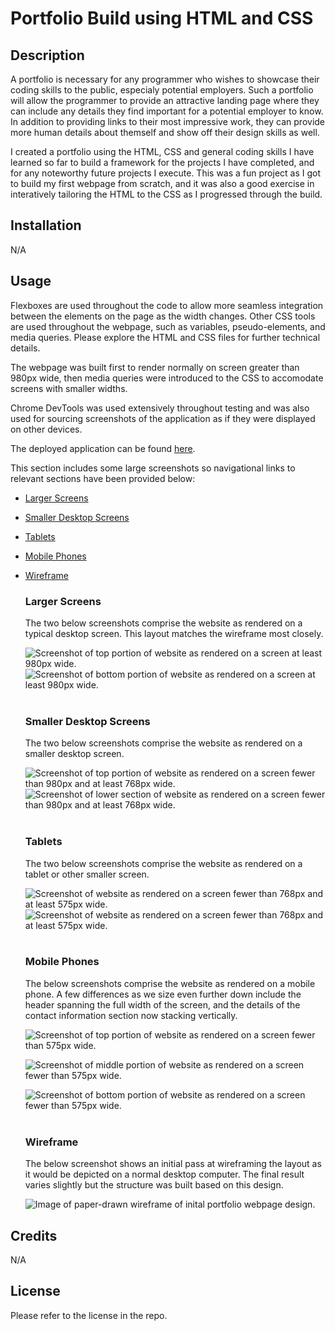 # Portfolio Build using HTML and CSS

## Description

A portfolio is necessary for any programmer who wishes to showcase their coding skills to the public, especialy potential employers. Such a portfolio will allow the programmer to provide an attractive landing page where they can include any details they find important for a potential employer to know. In addition to providing links to their most impressive work, they can provide more human details about themself and show off their design skills as well.

I created a portfolio using the HTML, CSS and general coding skills I have learned so far to build a framework for the projects I have completed, and for any noteworthy future projects I execute. This was a fun project as I got to build my first webpage from scratch, and it was also a good exercise in interatively tailoring the HTML to the CSS as I progressed through the build.

## Installation

N/A

## Usage
Flexboxes are used throughout the code to allow more seamless integration between the elements on the page as the width changes. Other CSS tools are used throughout the webpage, such as variables, pseudo-elements, and media queries. Please explore the HTML and CSS files for further technical details.

The webpage was built first to render normally on screen greater than 980px wide, then media queries were introduced to the CSS to accomodate screens with smaller widths.

Chrome DevTools was used extensively throughout testing and was also used for sourcing screenshots of the application as if they were displayed on other devices.

The deployed application can be found [here](https://amaragh.github.io/portfolio/).  
 
This section includes some large screenshots so navigational links to relevant sections have been provided below:

- [Larger Screens](#larger-screens)
- [Smaller Desktop Screens](#smaller-desktop-screens)
- [Tablets](#tablets)
- [Mobile Phones](#mobile-phones)
- [Wireframe](#wireframe)

  ### Larger Screens
  The two below screenshots comprise the website as rendered on a typical desktop screen. This layout matches the wireframe most closely.

  ![Screenshot of top portion of website as rendered on a screen at least 980px wide.](./assets/images/large-screen-render-1.png)
  ![Screenshot of bottom portion of website as rendered on a screen at least 980px wide.](./assets/images/large-screen-render-2.png)
<br/><br/>
  ### Smaller Desktop Screens
  The two below screenshots comprise the website as rendered on a smaller desktop screen.

  ![Screenshot of top portion of website as rendered on a screen fewer than 980px and at least 768px wide.](./assets/images/small-desktop-render-1.png)
  ![Screenshot of lower section of website as rendered on a screen fewer than 980px and at least 768px wide.](./assets/images/small-desktop-render-2.png)
<br/><br/>
  ### Tablets
  The two below screenshots comprise the website as rendered on a tablet or other smaller screen.

  ![Screenshot of website as rendered on a screen fewer than 768px and at least 575px wide.](./assets/images/tablet-render-1.png)
  ![Screenshot of website as rendered on a screen fewer than 768px and at least 575px wide.](./assets/images/tablet-render-2.png)
<br/><br/>
  ### Mobile Phones
  The below screenshots comprise the website as rendered on a mobile phone. A few differences as we size even further down include the header spanning the full width of the screen, and the details of the contact information section now stacking vertically.

  ![Screenshot of top portion of website as rendered on a screen fewer than 575px wide.](./assets/images/cell-phone-render-1.png)

  ![Screenshot of middle portion of website as rendered on a screen fewer than 575px wide.](./assets/images/cell-phone-render-2.png)

  ![Screenshot of bottom portion of website as rendered on a screen fewer than 575px wide.](./assets/images/cell-phone-render-3.png)
<br/><br/>
  ### Wireframe
  The below screenshot shows an initial pass at wireframing the layout as it would be depicted on a normal desktop computer. The final result varies slightly but the structure was built based on this design.

  ![Image of paper-drawn wireframe of inital portfolio webpage design.](./assets/images/portfolio-wireframe-1.jpg)

## Credits

N/A

## License

Please refer to the license in the repo.


